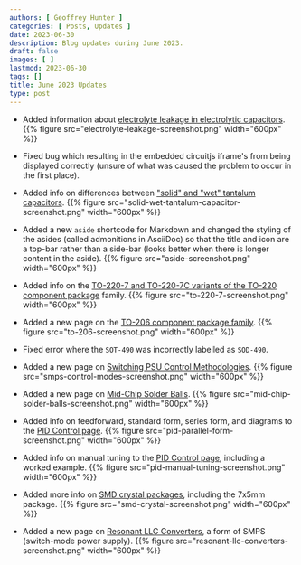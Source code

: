 ```yaml
---
authors: [ Geoffrey Hunter ]
categories: [ Posts, Updates ]
date: 2023-06-30
description: Blog updates during June 2023.
draft: false
images: [ ]
lastmod: 2023-06-30
tags: []
title: June 2023 Updates
type: post
---
```


* Added information about [electrolyte leakage in electrolytic capacitors](/electronics/components/capacitors/#electrolyte-leakage).
    {{% figure src="electrolyte-leakage-screenshot.png" width="600px" %}}

* Fixed bug which resulting in the embedded circuitjs iframe's from being displayed correctly (unsure of what was caused the problem to occur in the first place).

* Added info on differences between ["solid" and "wet" tantalum capacitors](/electronics/components/capacitors/#solid-tantalum-capacitors).
    {{% figure src="solid-wet-tantalum-capacitor-screenshot.png" width="600px" %}}

* Added a new `aside` shortcode for Markdown and changed the styling of the asides (called admonitions in AsciiDoc) so that the title and icon are a top-bar rather than a side-bar (looks better when there is longer content in the aside).
    {{% figure src="aside-screenshot.png" width="600px" %}}

* Added info on the [TO-220-7 and TO-220-7C variants of the TO-220 component package](/pcb-design/component-packages/to-220-component-package/#to-220-7) family.
    {{% figure src="to-220-7-screenshot.png" width="600px" %}}

* Added a new page on the [TO-206 component package family](/pcb-design/component-packages/to-206-component-package/).
    {{% figure src="to-206-screenshot.png" width="600px" %}}

* Fixed error where the `SOT-490` was incorrectly labelled as `SOD-490`.

* Added a new page on [Switching PSU Control Methodologies](/electronics/components/power-regulators/switch-mode-power-supplies-smps/control-methodologies/).
    {{% figure src="smps-control-modes-screenshot.png" width="600px" %}}

* Added a new page on [Mid-Chip Solder Balls](/pcb-design/mid-chip-solder-balls/).
    {{% figure src="mid-chip-solder-balls-screenshot.png" width="600px" %}}

* Added info on feedforward, standard form, series form, and diagrams to the [PID Control page](/programming/general/pid-control/).
    {{% figure src="pid-parallel-form-screenshot.png" width="600px" %}}

* Added info on manual tuning to the [PID Control page](/programming/general/pid-control/), including a worked example.
    {{% figure src="pid-manual-tuning-screenshot.png" width="600px" %}}

* Added more info on [SMD crystal packages](/pcb-design/component-packages/crystal-packages/), including the 7x5mm package.
    {{% figure src="smd-crystal-screenshot.png" width="600px" %}}

* Added a new page on [Resonant LLC Converters](/electronics/components/power-regulators/switch-mode-power-supplies-smps/resonant-llc-converters/), a form of SMPS (switch-mode power supply).
    {{% figure src="resonant-llc-converters-screenshot.png" width="600px" %}}
